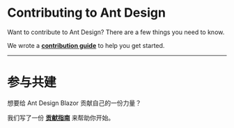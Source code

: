# Contributing to Ant Design

Want to contribute to Ant Design? There are a few things you need to know.

We wrote a **[contribution guide](https://ant.design/en-US/docs/contributing)** to help you get started.

---

# 参与共建

想要给 Ant Design Blazor 贡献自己的一份力量？

我们写了一份 **[贡献指南](https://ant.design/zh-CN/docs/contributing)** 来帮助你开始。
